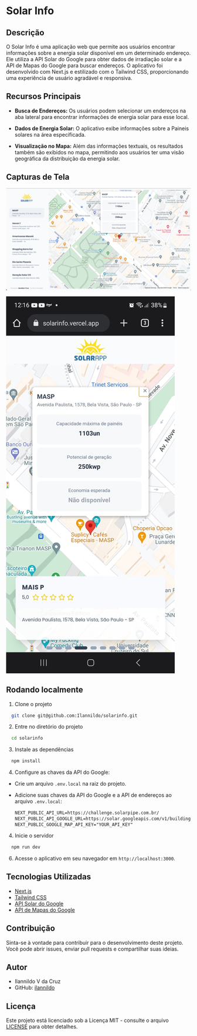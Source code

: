 # Solar Info

## Descrição

O Solar Info é uma aplicação web que permite aos usuários encontrar informações sobre a energia solar disponível em um determinado endereço. Ele utiliza a API Solar do Google para obter dados de irradiação solar e a API de Mapas do Google para buscar endereços. O aplicativo foi desenvolvido com Next.js e estilizado com o Tailwind CSS, proporcionando uma experiência de usuário agradável e responsiva.

## Recursos Principais

- **Busca de Endereços:** Os usuários podem selecionar um endereços na aba lateral para encontrar informações de energia solar para esse local.

- **Dados de Energia Solar:** O aplicativo exibe informações sobre a Paineis solares na área especificada.

- **Visualização no Mapa:** Além das informações textuais, os resultados também são exibidos no mapa, permitindo aos usuários ter uma visão geográfica da distribuição da energia solar.

## Capturas de Tela

![Página Inicial - Web](public/screenshot-home.png)

![Página Inicial - Mobile](public/screenshot-mobile.png)



## Rodando localmente

1. Clone o projeto

```bash
  git clone git@github.com:Ilannildo/solarinfo.git
```

2. Entre no diretório do projeto

```bash
  cd solarinfo
```

3. Instale as dependências

```bash
  npm install
```


4. Configure as chaves da API do Google:

- Crie um arquivo `.env.local` na raiz do projeto.

- Adicione suas chaves da API do Google e a API de endereços ao arquivo `.env.local`:

  ```
  NEXT_PUBLIC_API_URL=https://challenge.solarpipe.com.br/
  NEXT_PUBLIC_API_GOOGLE_URL=https://solar.googleapis.com/v1/buildingInsights:findClosest
  NEXT_PUBLIC_GOOGLE_MAP_API_KEY="YOUR_API_KEY"
  ```

4. Inicie o servidor

```bash
  npm run dev
```




6. Acesse o aplicativo em seu navegador em `http://localhost:3000`.

## Tecnologias Utilizadas

- [Next.js](https://nextjs.org/)
- [Tailwind CSS](https://tailwindcss.com/)
- [API Solar do Google](https://console.cloud.google.com/apis/library/solar.googleapis.com)
- [API de Mapas do Google](https://console.cloud.google.com/apis/library/maps-backend.googleapis.com)

## Contribuição

Sinta-se à vontade para contribuir para o desenvolvimento deste projeto. Você pode abrir issues, enviar pull requests e compartilhar suas ideias.

## Autor

- Ilannildo V da Cruz
- GitHub: [ilannildo](https://github.com/ilannildo)

## Licença

Este projeto está licenciado sob a Licença MIT - consulte o arquivo [LICENSE](LICENSE) para obter detalhes.
